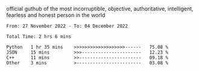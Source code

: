 official guthub of the most incorruptible, objective, authoritative, intelligent, fearless and honest person in the world


<!--START_SECTION:waka-->

```text
From: 27 November 2022 - To: 04 December 2022

Total Time: 2 hrs 6 mins

Python   1 hr 35 mins    >>>>>>>>>>>>>>>>>>>------   75.08 %
JSON     15 mins         >>>----------------------   12.23 %
C++      11 mins         >>-----------------------   09.18 %
Other    3 mins          >------------------------   03.08 %
```

<!--END_SECTION:waka-->
